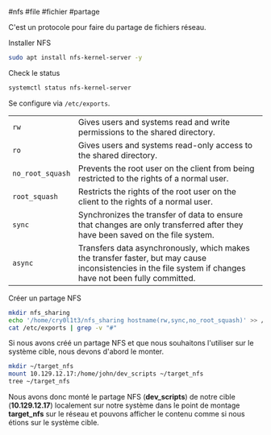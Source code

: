 #nfs #file #fichier #partage

C'est un protocole pour faire du partage de fichiers réseau.

Installer NFS
```bash
sudo apt install nfs-kernel-server -y
```

Check le status
```bash
systemctl status nfs-kernel-server
```

Se configure via `/etc/exports`.

|   |   |
|---|---|
|`rw`|Gives users and systems read and write permissions to the shared directory.|
|`ro`|Gives users and systems read-only access to the shared directory.|
|`no_root_squash`|Prevents the root user on the client from being restricted to the rights of a normal user.|
|`root_squash`|Restricts the rights of the root user on the client to the rights of a normal user.|
|`sync`|Synchronizes the transfer of data to ensure that changes are only transferred after they have been saved on the file system.|
|`async`|Transfers data asynchronously, which makes the transfer faster, but may cause inconsistencies in the file system if changes have not been fully committed.|

Créer un partage NFS
```bash
mkdir nfs_sharing
echo '/home/cry0l1t3/nfs_sharing hostname(rw,sync,no_root_squash)' >> /etc/exports
cat /etc/exports | grep -v "#"
```

Si nous avons créé un partage NFS et que nous souhaitons l'utiliser sur le système cible, nous devons d'abord le monter.
```bash
mkdir ~/target_nfs
mount 10.129.12.17:/home/john/dev_scripts ~/target_nfs
tree ~/target_nfs
```

Nous avons donc monté le partage NFS (**dev_scripts**) de notre cible (**10.129.12.17**) localement sur notre système dans le point de montage **target_nfs** sur le réseau et pouvons afficher le contenu comme si nous étions sur le système cible. 

